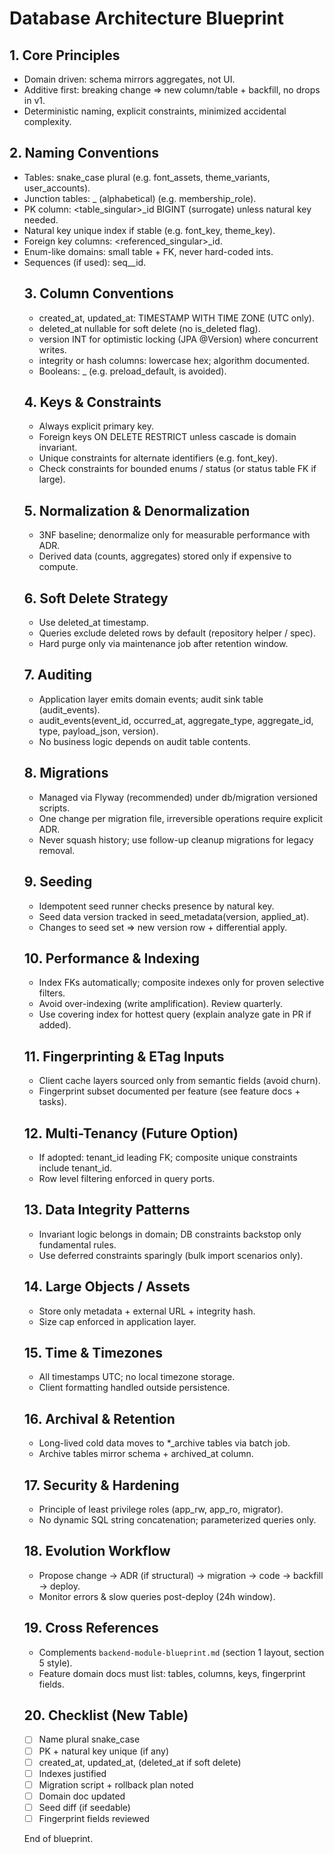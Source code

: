 <!--
File: db-architecture-blueprint.md
Purpose: Canonical database & persistence blueprint (naming, modeling,
         migrations, integrity, performance) for all backend modules.
All Rights Reserved.
-->

# Database Architecture Blueprint

## 1. Core Principles

- Domain driven: schema mirrors aggregates, not UI.
- Additive first: breaking change => new column/table + backfill, no drops in
  v1.
- Deterministic naming, explicit constraints, minimized accidental complexity.

## 2. Naming Conventions

- Tables: snake_case plural (e.g. font_assets, theme_variants, user_accounts).
- Junction tables: <singularA>\_<singularB> (alphabetical) (e.g.
  membership_role).
- PK column: <table_singular>\_id BIGINT (surrogate) unless natural key needed.
- Natural key unique index if stable (e.g. font_key, theme_key).
- Foreign key columns: <referenced_singular>\_id.
- Enum-like domains: small table + FK, never hard-coded ints.
- Sequences (if used): seq\_<table>\_id.

## 3. Column Conventions

- created_at, updated_at: TIMESTAMP WITH TIME ZONE (UTC only).
- deleted_at nullable for soft delete (no is_deleted flag).
- version INT for optimistic locking (JPA @Version) where concurrent writes.
- integrity or hash columns: lowercase hex; algorithm documented.
- Booleans: <adjective>\_<noun> (e.g. preload_default, is avoided).

## 4. Keys & Constraints

- Always explicit primary key.
- Foreign keys ON DELETE RESTRICT unless cascade is domain invariant.
- Unique constraints for alternate identifiers (e.g. font_key).
- Check constraints for bounded enums / status (or status table FK if large).

## 5. Normalization & Denormalization

- 3NF baseline; denormalize only for measurable performance with ADR.
- Derived data (counts, aggregates) stored only if expensive to compute.

## 6. Soft Delete Strategy

- Use deleted_at timestamp.
- Queries exclude deleted rows by default (repository helper / spec).
- Hard purge only via maintenance job after retention window.

## 7. Auditing

- Application layer emits domain events; audit sink table (audit_events).
- audit_events(event_id, occurred_at, aggregate_type, aggregate_id, type,
  payload_json, version).
- No business logic depends on audit table contents.

## 8. Migrations

- Managed via Flyway (recommended) under db/migration versioned scripts.
- One change per migration file, irreversible operations require explicit ADR.
- Never squash history; use follow-up cleanup migrations for legacy removal.

## 9. Seeding

- Idempotent seed runner checks presence by natural key.
- Seed data version tracked in seed_metadata(version, applied_at).
- Changes to seed set => new version row + differential apply.

## 10. Performance & Indexing

- Index FKs automatically; composite indexes only for proven selective filters.
- Avoid over-indexing (write amplification). Review quarterly.
- Use covering index for hottest query (explain analyze gate in PR if added).

## 11. Fingerprinting & ETag Inputs

- Client cache layers sourced only from semantic fields (avoid churn).
- Fingerprint subset documented per feature (see feature docs + tasks).

## 12. Multi-Tenancy (Future Option)

- If adopted: tenant_id leading FK; composite unique constraints include
  tenant_id.
- Row level filtering enforced in query ports.

## 13. Data Integrity Patterns

- Invariant logic belongs in domain; DB constraints backstop only fundamental
  rules.
- Use deferred constraints sparingly (bulk import scenarios only).

## 14. Large Objects / Assets

- Store only metadata + external URL + integrity hash.
- Size cap enforced in application layer.

## 15. Time & Timezones

- All timestamps UTC; no local timezone storage.
- Client formatting handled outside persistence.

## 16. Archival & Retention

- Long-lived cold data moves to \*\_archive tables via batch job.
- Archive tables mirror schema + archived_at column.

## 17. Security & Hardening

- Principle of least privilege roles (app_rw, app_ro, migrator).
- No dynamic SQL string concatenation; parameterized queries only.

## 18. Evolution Workflow

- Propose change -> ADR (if structural) -> migration -> code -> backfill ->
  deploy.
- Monitor errors & slow queries post-deploy (24h window).

## 19. Cross References

- Complements `backend-module-blueprint.md` (section 1 layout, section 5 style).
- Feature domain docs must list: tables, columns, keys, fingerprint fields.

## 20. Checklist (New Table)

- [ ] Name plural snake_case
- [ ] PK + natural key unique (if any)
- [ ] created_at, updated_at, (deleted_at if soft delete)
- [ ] Indexes justified
- [ ] Migration script + rollback plan noted
- [ ] Domain doc updated
- [ ] Seed diff (if seedable)
- [ ] Fingerprint fields reviewed

End of blueprint.
